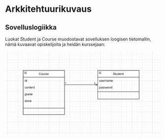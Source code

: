 # Arkkitehtuurikuvaus

## Sovelluslogiikka

Luokat Student ja Course muodostavat sovelluksen loogisen tietomallin, nämä kuvaavat opiskelijoita ja heidän kurssejaan:

![](/dokumentaatio/kuvat/Sovelluslogiikka_1.png)
